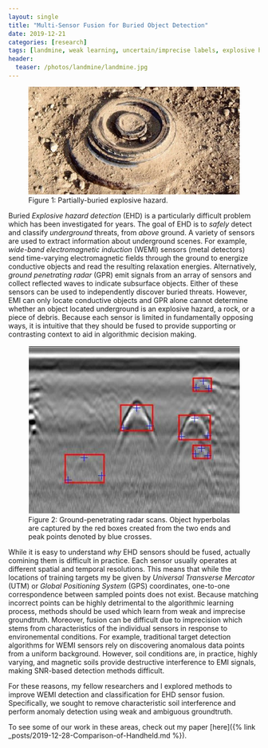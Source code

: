 ```yaml
---
layout: single
title: "Multi-Sensor Fusion for Buried Object Detection"
date: 2019-12-21
categories: [research]
tags: [landmine, weak learning, uncertain/imprecise labels, explosive hazard, target detection]
header:
  teaser: /photos/landmine/landmine.jpg
---
```


<figure>
    <a href="/photos/landmine/landmine.jpg"><img src="/photos/landmine/landmine.jpg"></a>
    <figcaption>Figure 1: Partially-buried explosive hazard.</figcaption>
</figure>

Buried *Explosive hazard detection* (EHD) is a particularly difficult problem which has been investigated for years. The goal of EHD is to *safely* detect and classify *underground* threats, from *above* ground.  A variety of sensors are used to extract information about underground scenes.  For example, *wide-band electromagnetic induction* (WEMI) sensors (metal detectors) send time-varying electromagnetic fields through the ground to energize conductive objects and read the resulting relaxation energies.  Alternatively, *ground penetrating radar* (GPR) emit signals from an array of sensors and collect reflected waves to indicate subsurface objects.  Either of these sensors can be used to independently discover buried threats.  However, EMI can only locate conductive objects and GPR alone cannot determine whether an object located underground is an explosive hazard, a rock, or a piece of debris.  Because each sensor is limited in fundamentally opposing ways, it is intuitive that they should be fused to provide supporting or contrasting context to aid in algorithmic decision making.  

<figure>
    <a href="/photos/landmine/gpr.jpg"><img src="/photos/landmine/gpr.jpg"></a>
    <figcaption>Figure 2: Ground-penetrating radar scans.  Object hyperbolas are captured by the red boxes created from the two ends and peak points denoted by blue crosses.</figcaption>
</figure>

While it is easy to understand *why* EHD sensors should be fused, actually comining them is difficult in practice.  Each sensor usually operates at different spatial and temporal resolutions.  This means that while the locations of training targets my be given by *Universal Transverse Mercator* (UTM) or *Global Positioning System* (GPS) coordinates, one-to-one correspondence between sampled points does not exist.  Because matching incorrect points can be highly detrimental to the algorithmic learning process, methods should be used which learn from weak and imprecise groundtruth.  Moreover, fusion can be difficult due to imprecision which stems from characteristics of the individual sensors in response to environemental conditions.  For example, traditional target detection algorithms for WEMI sensors rely on discovering anomalous data points from a uniform background.  However, soil conditions are, in practice, highly varying, and magnetic soils provide destructive interference to EMI signals, making SNR-based detection methods difficult. 

For these reasons, my fellow researchers and I explored methods to improve WEMI detection and classification for EHD sensor fusion.  Specifically, we sought to remove characteristic soil interference and perform anomaly detection using weak and ambiguous groundtruth.  

To see some of our work in these areas, check out my paper [here]({% link _posts/2019-12-28-Comparison-of-Handheld.md %}). 


